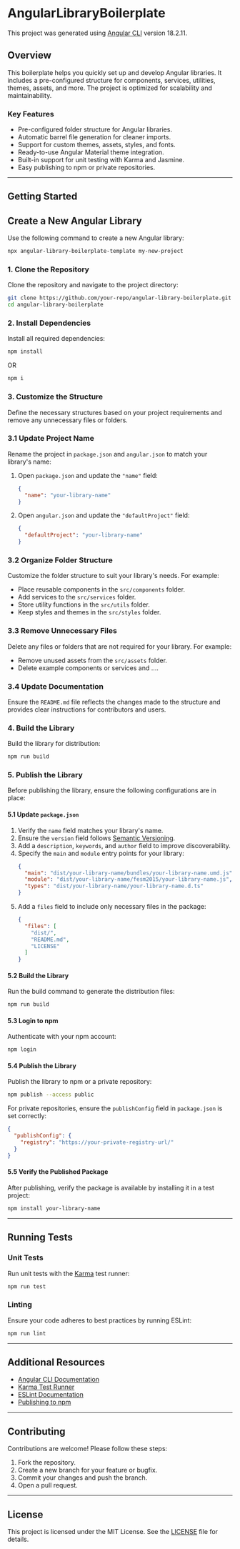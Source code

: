 # AngularLibraryBoilerplate

This project was generated using [Angular CLI](https://github.com/angular/angular-cli) version 18.2.11.

## Overview

This boilerplate helps you quickly set up and develop Angular libraries. It includes a pre-configured structure for components, services, utilities, themes, assets, and more. The project is optimized for scalability and maintainability.

### Key Features
- Pre-configured folder structure for Angular libraries.
- Automatic barrel file generation for cleaner imports.
- Support for custom themes, assets, styles, and fonts.
- Ready-to-use Angular Material theme integration.
- Built-in support for unit testing with Karma and Jasmine.
- Easy publishing to npm or private repositories.

---

## Getting Started

## Create a New Angular Library
Use the following command to create a new Angular library:
```bash
npx angular-library-boilerplate-template my-new-project
```

### 1. Clone the Repository
Clone the repository and navigate to the project directory:
```bash
git clone https://github.com/your-repo/angular-library-boilerplate.git
cd angular-library-boilerplate
```

### 2. Install Dependencies
Install all required dependencies:
```bash
npm install
```
OR 
```bash
npm i
```

### 3. Customize the Structure
Define the necessary structures based on your project requirements and remove any unnecessary files or folders.

### 3.1 Update Project Name
Rename the project in `package.json` and `angular.json` to match your library's name:
1. Open `package.json` and update the `"name"` field:
    ```json
    {
      "name": "your-library-name"
    }
    ```
2. Open `angular.json` and update the `"defaultProject"` field:
    ```json
    {
      "defaultProject": "your-library-name"
    }
    ```

### 3.2 Organize Folder Structure
Customize the folder structure to suit your library's needs. For example:
- Place reusable components in the `src/components` folder.
- Add services to the `src/services` folder.
- Store utility functions in the `src/utils` folder.
- Keep styles and themes in the `src/styles` folder.

### 3.3 Remove Unnecessary Files
Delete any files or folders that are not required for your library. For example:
- Remove unused assets from the `src/assets` folder.
- Delete example components or services and ....

### 3.4 Update Documentation
Ensure the `README.md` file reflects the changes made to the structure and provides clear instructions for contributors and users.

### 4. Build the Library
Build the library for distribution:
```bash
npm run build
```

### 5. Publish the Library

Before publishing the library, ensure the following configurations are in place:

#### 5.1 Update `package.json`
1. Verify the `name` field matches your library's name.
2. Ensure the `version` field follows [Semantic Versioning](https://semver.org/).
3. Add a `description`, `keywords`, and `author` field to improve discoverability.
4. Specify the `main` and `module` entry points for your library:
    ```json
    {
      "main": "dist/your-library-name/bundles/your-library-name.umd.js",
      "module": "dist/your-library-name/fesm2015/your-library-name.js",
      "types": "dist/your-library-name/your-library-name.d.ts"
    }
    ```
5. Add a `files` field to include only necessary files in the package:
    ```json
    {
      "files": [
        "dist/",
        "README.md",
        "LICENSE"
      ]
    }
    ```

#### 5.2 Build the Library
Run the build command to generate the distribution files:
```bash
npm run build
```

#### 5.3 Login to npm
Authenticate with your npm account:
```bash
npm login
```

#### 5.4 Publish the Library
Publish the library to npm or a private repository:
```bash
npm publish --access public
```
For private repositories, ensure the `publishConfig` field in `package.json` is set correctly:
```json
{
  "publishConfig": {
    "registry": "https://your-private-registry-url/"
  }
}
```

#### 5.5 Verify the Published Package
After publishing, verify the package is available by installing it in a test project:
```bash
npm install your-library-name
```

---

## Running Tests

### Unit Tests
Run unit tests with the [Karma](https://karma-runner.github.io) test runner:
```bash
npm run test
```

### Linting
Ensure your code adheres to best practices by running ESLint:
```bash
npm run lint
```

---

## Additional Resources

- [Angular CLI Documentation](https://angular.io/cli)
- [Karma Test Runner](https://karma-runner.github.io)
- [ESLint Documentation](https://eslint.org)
- [Publishing to npm](https://docs.npmjs.com/cli/v9/commands/npm-publish)

---

## Contributing

Contributions are welcome! Please follow these steps:
1. Fork the repository.
2. Create a new branch for your feature or bugfix.
3. Commit your changes and push the branch.
4. Open a pull request.

---

## License

This project is licensed under the MIT License. See the [LICENSE](LICENSE) file for details.
